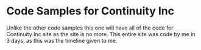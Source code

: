 Code Samples for Continuity Inc
======================

Unlike the other code samples this one will have all of the code for Continuity Inc site as the site is no more. This entire site was code by me in 3 days, as this was the timeline given to me.